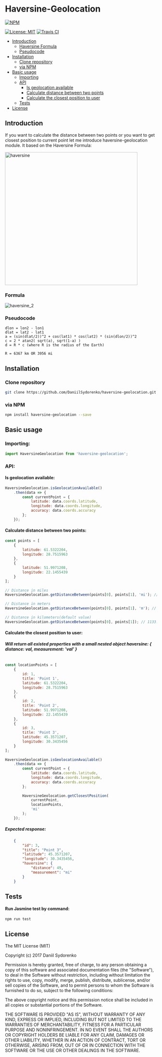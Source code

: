 Haversine-Geolocation
========

[![NPM](https://nodei.co/npm/haversine-geolocation.png)](https://nodei.co/npm/haversine-geolocation/)

[![License: MIT](https://img.shields.io/badge/License-MIT-yellow.svg)](https://opensource.org/licenses/MIT) [![Travis CI](https://travis-ci.org/DaniilSydorenko/haversine-geolocation.svg?branch=master)](https://travis-ci.org/DaniilSydorenko/haversine-geolocation)

- [Introduction](#introduction)
    - [Haversine Formula](#formula)
    - [Pseudocode](#pseudocode)
- [Installation](#installation)
    - [Clone repository](#clone-repository)
    - [via NPM](#via-npm)
- [Basic usage](#basic-usage)
    - [Importing](#import-module)
    - [API](#api)
        - [Is geolocation available](#is-geolocation-available)
        - [Calculate distance between two points](#calculate-distance-between-two-points)
        - [Calculate the closest position to user](#calculate-the-closest-position-to-user)
    - [Tests](#tests)
- [License](#license)

## Introduction
If you want to calculate the distance between two points or you want to get closest position to current point let me introduce haversine-geolocation module. It based on the Haversine Formula:

<img width="439" alt="haversine" src="https://user-images.githubusercontent.com/2789198/27240436-e9a459da-52d4-11e7-8f84-f96d0b312859.png">

### Formula
![haversine_2](https://user-images.githubusercontent.com/2789198/27240432-e67a0cf0-52d4-11e7-9acb-b935e1a84f47.png)

### Pseudocode

```code()
dlon = lon2 - lon1 
dlat = lat2 - lat1 
a = (sin(dlat/2))^2 + cos(lat1) * cos(lat2) * (sin(dlon/2))^2 
c = 2 * atan2( sqrt(a), sqrt(1-a) ) 
d = R * c (where R is the radius of the Earth)

R = 6367 km OR 3956 mi
```
## Installation

### Clone repository
```bash
git clone https://github.com/DaniilSydorenko/haversine-geolocation.git
```
### via NPM
```bash
npm install haversine-geolocation --save
```
## Basic usage

### Importing: 

```javascript
import HaversineGeolocation from 'haversine-geolocation';
```

### API:

#### Is geolocation available:

```javascript
HaversineGeolocation.isGeolocationAvailable()
    .then(data => {
        const currentPoint = {
            latitude: data.coords.latitude,
            longitude: data.coords.longitude,
            accuracy: data.coords.accuracy
        };
    });
```

#### Calculate distance between two points:

```javascript
const points = [
    {
        latitude: 61.5322204,
        longitude: 28.7515963
    },
    {
        latitude: 51.9971208,
        longitude: 22.1455439
    }
];
 
// Distance in miles
HaversineGeolocation.getDistanceBetween(points[0], points[1], 'mi'); // 704.1 mi
 
// Distance in meters
HaversineGeolocation.getDistanceBetween(points[0], points[1], 'm'); // 1133062.7 m
 
// Distance in kilometers(default value)
HaversineGeolocation.getDistanceBetween(points[0], points[1]); // 1133.1 km
```

#### Calculate the closest position to user:
##### Will return all existed properties with a small nested object haversine: { distance: val, measurement: 'val' } 

```javascript

const locationPoints = [
    {
        id: 1,
        title: 'Point 1',
        latitude: 61.5322204,
        longitude: 28.7515963
    },
    {
        id: 2,
        title: 'Point 2',
        latitude: 51.9971208,
        longitude: 22.1455439
    },
    {
        id: 3,
        title: 'Point 3',
        latitude: 45.3571207,
        longitude: 30.3435456
    }
];
 
HaversineGeolocation.isGeolocationAvailable()
    .then(data => {
        const currentPoint = {
            latitude: data.coords.latitude,
            longitude: data.coords.longitude,
            accuracy: data.coords.accuracy
        };
        
        HaversineGeolocation.getClosestPosition(
            currentPoint, 
            locationPoints,
            'mi'
        );
    });
```

##### Expected response:

```json
    {
        "id": 3,
        "title": "Point 3",
        "latitude": 45.3571207,
        "longitude": 30.3435456,
        "haversine": {
            "distance": 49,
            "measurement": "mi"
        }
    }
```

## Tests

#### Run Jasmine test by command:

```bash
npm run test
```

License
-------

The MIT License (MIT)

Copyright (c) 2017 Daniil Sydorenko

Permission is hereby granted, free of charge, to any person obtaining a copy of this software and associated
documentation files (the "Software"), to deal in the Software without restriction, including without limitation
the rights to use, copy, modify, merge, publish, distribute, sublicense, and/or sell copies of the Software,
and to permit persons to whom the Software is furnished to do so, subject to the following conditions:

The above copyright notice and this permission notice shall be included in all copies or substantial
portions of the Software.

THE SOFTWARE IS PROVIDED "AS IS", WITHOUT WARRANTY OF ANY KIND, EXPRESS OR IMPLIED, INCLUDING BUT NOT LIMITED
TO THE WARRANTIES OF MERCHANTABILITY, FITNESS FOR A PARTICULAR PURPOSE AND NONINFRINGEMENT. IN NO EVENT SHALL
THE AUTHORS OR COPYRIGHT HOLDERS BE LIABLE FOR ANY CLAIM, DAMAGES OR OTHER LIABILITY, WHETHER IN AN ACTION OF
CONTRACT, TORT OR OTHERWISE, ARISING FROM, OUT OF OR IN CONNECTION WITH THE SOFTWARE OR THE USE OR OTHER
DEALINGS IN THE SOFTWARE.
